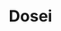 ---
codehost: https://github.com/https://github.com/doseiai
logohandle: doseiai
sort: dosei
title: Dosei
website: https://dosei.ai/
---